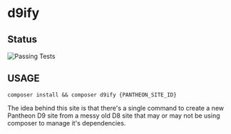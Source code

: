 # d9ify

## Status

![Passing Tests](https://github.com/stovak/d9ify/actions/workflows/php.yml/badge.svg)


## USAGE

```composer install && composer d9ify {PANTHEON_SITE_ID}```


The idea behind this site is that there's a single command to create a new Pantheon D9 site from
a messy old D8 site that may or may not be using composer to manage it's dependencies.

